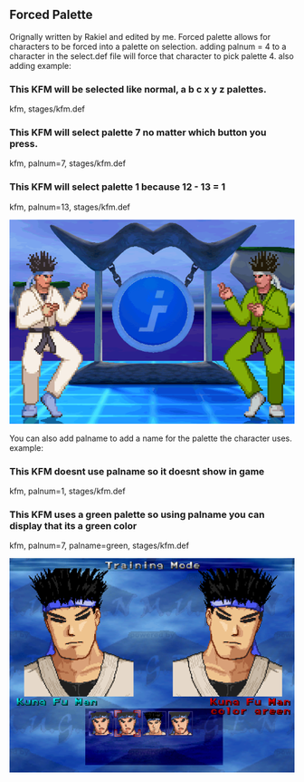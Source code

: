 ## Forced Palette

Orignally written by Rakiel and edited by me.
Forced palette allows for characters to be forced into a palette on selection.
adding palnum = 4 to a character in the select.def file will force that character to pick palette 4.
also adding 
example:
### This KFM will be selected like normal, a b c x y z palettes. 
kfm, stages/kfm.def
### This KFM will select palette 7 no matter which button you press.
kfm, palnum=7, stages/kfm.def
### This KFM will select palette 1 because 12 - 13 = 1
kfm, palnum=13, stages/kfm.def

![Image of KFM with different palettes](kfm.png)

You can also add palname to add a name for the palette the character uses.
example:
### This KFM doesnt use palname so it doesnt show in game
kfm, palnum=1, stages/kfm.def
### This KFM uses a green palette so using palname you can display that its a green color
kfm, palnum=7, palname=green, stages/kfm.def

![Image of palname working](screenselect.png)

